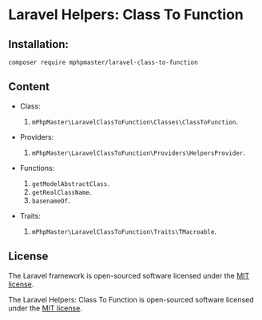 # Laravel Helpers: Class To Function

## Installation:
`composer require mphpmaster/laravel-class-to-function`

## Content
- Class:
  1. `mPhpMaster\LaravelClassToFunction\Classes\ClassToFunction`.


- Providers:
  1. `mPhpMaster\LaravelClassToFunction\Providers\HelpersProvider`.


- Functions:
  1. `getModelAbstractClass`.
  2. `getRealClassName`.
  3. `basenameOf`.


- Traits:
  1. `mPhpMaster\LaravelClassToFunction\Traits\TMacroable`.



## License

The Laravel framework is open-sourced software licensed under the [MIT license](https://opensource.org/licenses/MIT).

The Laravel Helpers: Class To Function is open-sourced software licensed under the [MIT license](https://github.com/mPhpMaster/laravel-class-to-function/blob/master/LICENSE).
